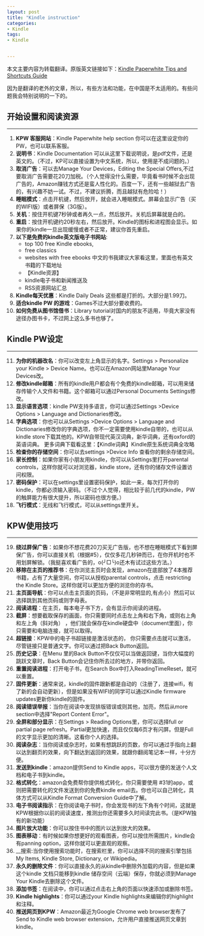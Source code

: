 ```yaml
---
layout: post
title: "Kindle instruction"
categories:
- Kindle
tags:
- Kindle


---
```


本文主要内容为转载翻译。原版英文链接如下：[Kindle Paperwhite Tips and Shortcuts Guide](http://blog.the-ebook-reader.com/2012/10/28/kindle-paperwhite-tips-and-shortcuts-guide/ )

因为是翻译的老外的文章，所以，有些方法和功能，在中国是不太适用的。有些问题我会特别说明的一下的。 

## 开始设置和阅读资源
---
1. __KPW 客服网站__：Kindle Paperwhite help section 你可以在这里设定你的PW，也可以联系客服。
2. __说明书__：Kindle Documentation 可以从这里下载说明说，是pdf文件，还是英文的。（不过，KP可以直接设置为中文系统，所以，使用是不成问题的。） 
3. __取消广告__：可以去Manage Your Devices，Editing the Special Offers,不过要取消广告需要花20刀加税。（个人觉得没什么需要，毕竟看书时候不会出现广告的，Amazon赚钱方式还是蛮人性化的。百度一下，还有一些越狱去广告的，有兴趣不妨一试。不过，不建议折腾，而且越狱有危险哈！） 
4. __睡眠模式__：点击开机键，然后放开，就会进入睡眠模式。屏幕会显示广告（买的WIFI版）或者屏保（3G版）。 
5. __关机__：按住开机键7秒钟或者再久一点，然后放开。关机后屏幕就是白的。 
6. __重启__：按住开机键约20秒左右，然后放开。Kindle的图标和进程图会显示。如果你的kindle一旦出现缓慢或者不正常，建议你首先重启。 
7. __以下是免费的kindle英文版电子书网站__: 
    * top 100 free Kindle ebooks, 
    * free classics 
    * websites with free ebooks 
    中文的书我建议大家看这里，里面也有英文书籍的下载地址
    * 【Kindle资源】
    * kindle电子书和新闻推送及
    * RSS资源网站汇总 
8. __Kindle每天优惠__：Kindle Daily Deals 这些都是打折的。大部分是1.99刀。 
9. __适合kindle PW 的游戏__：Games不过大部分要收费的。 
10. __如何免费从图书馆借书__：Library tutorial对国内的朋友不适用，毕竟大家没有途径办图书卡，不过网上这么多书也够了。 

## Kindle PW设定
---
11. __为你的机器改名__：你可以改变左上角显示的名字。Settings > Personalize your Kindle > Device Name。也可以在Amazon网站里Manage Your Devices改。 
12. __修改kindle邮箱__：所有的kindle用户都会有个免费的kindle邮箱，可以用来储存传输个人文件和书籍。这个邮箱可以通过Personal Documents Settings修改。 
13. __显示语言选项__：kindle PW支持多语言，你可以通过Settings >Device Options > Language and Dictionaries修改。 
14. __字典选项__：你也可以从Settings >Device Options > Language and Dictionaries修改你的字典选项，你不一定需要使用kindle自带的，也可以从kindle store下载其他的。KPW自带现代英汉词典，新华词典，还有oxford的英语词典。 
更多词典下载看这里：【Kindle词典】Kindle原生系统词典全攻略 
15. __检查你的存储空间__：你可以去settings >Device Info 查看你的剩余存储空间。 
16. __家长控制__：如果你家有小朋友用kindle，你可以从Settings里打开parental controls，这样你就可以对浏览器，kindle store，还有你的储存文件设置访问权限。 
17. __密码保护__：可以在settings里设置密码保护，如此一来，每次打开你的kindle，你都必须输入密码。（不过个人觉得，相比较于前几代的kindle，PW的触屏能力有很大提升，所以密码也很方便。） 
18. __飞行模式__：无线和飞行模式，可以从settings里开关。 

## KPW使用技巧
---
19. __绕过屏保广告__：如果你不想花费20刀买无广告版，也不想在睡眠模式下看到屏保广告，你可以直接关机（根据#5），仅仅多花几秒钟而已，在你开机时也不用划屏解锁。（我挺喜欢看广告的，o(╯□╰)o还木有试过这些方法。） 
20. __移除在主页的推荐书__：在你浏览主页时会发现，amazon在底部放了4本推荐书籍，占有了大量空间，你可以从授权parental controls，点击 restricting the Kindle Store。这样你就可以更加方便的浏览你的存书。 
21. __主页面导航__：你可以点击主页面的页码，（不是非常明显的,有点小）然后可以选择跳到其他页码或则字母表。 
22. __阅读进程__：在主页，每本电子书下方，会有显示你阅读的进程。 
23. __截屏__：想要截取保存的画面，你只需要同时点击左上角和右下角，或则右上角和左上角（斜对角） ，他们就会保存在kindle硬盘中（document里面），你只需要和电脑连接，就可以取得。 
24. __超链接__：KPW中的电子书超链接是激活状态的， 你只需要点击就可以激活，尽管链接只是普通文字。你可以通过把Back Button返回。 
25. __历史记录__：在Menu 里的Back Button不仅仅可以当做返回键，当你大幅度的跳跃文章时，Back Button会记住你所去过的地方，并带你返回。 
26. __重置阅读进程__：打开电子书，在Search Box中打入ReadingTimeReset，就可以重置。 
27. __固件更新__：通常来说，kindle的固件跟新都是自动的（注册了，连接wifi，有了新的会自动更新），但是如果没有WIFI的同学可以通过Kindle firmware updates更新你kindle的固件。 
28. __阅读错误举报__：当你在阅读中发现排版错误或则其他，加亮，然后从more section中选择"Report Content Error"。 
29. __全屏和部分显示__：在Settings > Reading Options里，你可以选择full or partial page refresh。Partial更加快速，而且仅仅每6页才有闪屏。但是Full的文字显示更加的清晰。这看你个人的选择。 
30. __阅读杂志__：当你阅读或杂志时，如果有想跳跃的页数，你可以通过手指向上翻以达到翻页的效果，向下翻达到返回的效果，就跟你翻阅笔记本一样，十分方便。 
31. __发送到kindle__：amazon提供Send to Kindle apps，可以很方便的发送个人文档和电子书到kindle。 
32. __格式转化__：amazon会免费帮你提供格式转化，你只需要使用 #31的app，或则把需要转化的文件发送到你的免费kindle email去。你也可以自己转化，具体方式可以从Kindle Format Conversion Guide中了解。 
33. __电子书阅读指示__：在你阅读电子书时，你会发现书的左下角有个时间，这就是KPW根据你以前的阅读速度，推测出你还需要多久时间读完此书。（是KPW独有的新功能） 
34. __图片放大功能__：你可以按住书中的图片以达到放大的效果。 
35. __图表移动__：有时候如果你想更好的观看图表，你可以按住所需图片，kindle会有panning option，这样你就可以更直观的观察。 
36. __搜索:当你使用搜索功能时，在搜索栏里，你可以选择不同的搜索引擎包括My Items, Kindle Store, Dictionary, or Wikipedia。 
37. __永久的删除文件__：你可以直接永久的从kindle中删除外加载的内容，但是如果这个kindle 文档只能移到kindle 储存空间（云端）保存，你就必须到Manage Your Kindle去删除这个文件。 
38. __添加书签__：在阅读中，你可以通过点击右上角的页面以快速添加或删除书签。 
39. __Kindle highlights__：你可以通过your Kindle highlights来编辑你的highlight和注释。 
40. __推送网页到KPW__：Amazon最近为Google Chrome web browser发布了Send to Kindle web browser extension，允许用户直接推送网页文章到kindle。